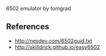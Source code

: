 6502 emulator by tomgrad

## References
- http://nesdev.com/6502guid.txt
- http://skilldrick.github.io/easy6502

